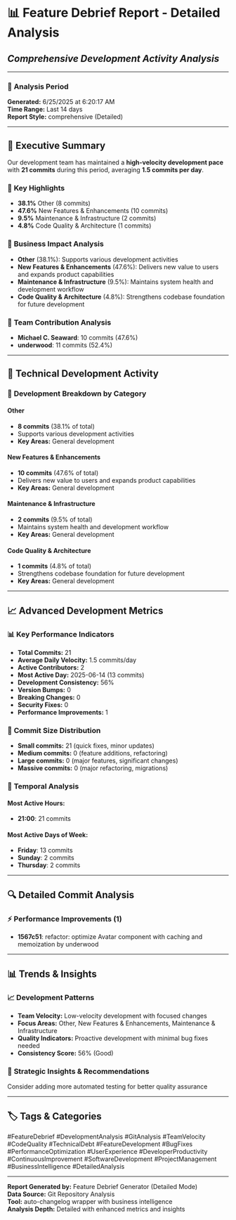 # 📊 Feature Debrief Report - Detailed Analysis
## *Comprehensive Development Activity Analysis*

---

### 📅 **Analysis Period**
**Generated:** 6/25/2025 at 6:20:17 AM  
**Time Range:** Last 14 days  
**Report Style:** comprehensive (Detailed)

---

## 🎯 **Executive Summary**

Our development team has maintained a **high-velocity development pace** with **21 commits** during this period, averaging **1.5 commits per day**.

### 🚀 **Key Highlights**
- **38.1%** Other (8 commits)
- **47.6%** New Features & Enhancements (10 commits)
- **9.5%** Maintenance & Infrastructure (2 commits)
- **4.8%** Code Quality & Architecture (1 commits)

### 💼 **Business Impact Analysis**
- **Other** (38.1%): Supports various development activities
- **New Features & Enhancements** (47.6%): Delivers new value to users and expands product capabilities
- **Maintenance & Infrastructure** (9.5%): Maintains system health and development workflow
- **Code Quality & Architecture** (4.8%): Strengthens codebase foundation for future development

### 👥 **Team Contribution Analysis**
- **Michael C. Seaward**: 10 commits (47.6%)
- **underwood**: 11 commits (52.4%)

---

## 🔧 **Technical Development Activity**

### 🔧 **Development Breakdown by Category**

#### Other
- **8 commits** (38.1% of total)
- Supports various development activities
- **Key Areas:** General development

#### New Features & Enhancements
- **10 commits** (47.6% of total)
- Delivers new value to users and expands product capabilities
- **Key Areas:** General development

#### Maintenance & Infrastructure
- **2 commits** (9.5% of total)
- Maintains system health and development workflow
- **Key Areas:** General development

#### Code Quality & Architecture
- **1 commits** (4.8% of total)
- Strengthens codebase foundation for future development
- **Key Areas:** General development

---

## 📈 **Advanced Development Metrics**

### 📊 **Key Performance Indicators**
- **Total Commits:** 21
- **Average Daily Velocity:** 1.5 commits/day
- **Active Contributors:** 2
- **Most Active Day:** 2025-06-14 (13 commits)
- **Development Consistency:** 56%
- **Version Bumps:** 0
- **Breaking Changes:** 0
- **Security Fixes:** 0
- **Performance Improvements:** 1

### 🎯 **Commit Size Distribution**
- **Small commits:** 21 (quick fixes, minor updates)
- **Medium commits:** 0 (feature additions, refactoring)
- **Large commits:** 0 (major features, significant changes)
- **Massive commits:** 0 (major refactoring, migrations)

### 📅 **Temporal Analysis**
#### **Most Active Hours:**
- **21:00**: 21 commits

#### **Most Active Days of Week:**
- **Friday**: 13 commits
- **Sunday**: 2 commits
- **Thursday**: 2 commits

---

## 🔍 **Detailed Commit Analysis**

### ⚡ **Performance Improvements** (1)
- **1567c51**: refactor: optimize Avatar component with caching and memoization by underwood


---

## 📊 **Trends & Insights**

### 📈 **Development Patterns**
- **Team Velocity:** Low-velocity development with focused changes
- **Focus Areas:** Other, New Features & Enhancements, Maintenance & Infrastructure
- **Quality Indicators:** Proactive development with minimal bug fixes needed
- **Consistency Score:** 56% (Good)

### 🔮 **Strategic Insights & Recommendations**
Consider adding more automated testing for better quality assurance

---

## 🏷️ **Tags & Categories**

#FeatureDebrief #DevelopmentAnalysis #GitAnalysis #TeamVelocity #CodeQuality #TechnicalDebt #FeatureDevelopment #BugFixes #PerformanceOptimization #UserExperience #DeveloperProductivity #ContinuousImprovement #SoftwareDevelopment #ProjectManagement #BusinessIntelligence #DetailedAnalysis

---

**Report Generated by:** Feature Debrief Generator (Detailed Mode)  
**Data Source:** Git Repository Analysis  
**Tool:** auto-changelog wrapper with business intelligence  
**Analysis Depth:** Detailed with enhanced metrics and insights
